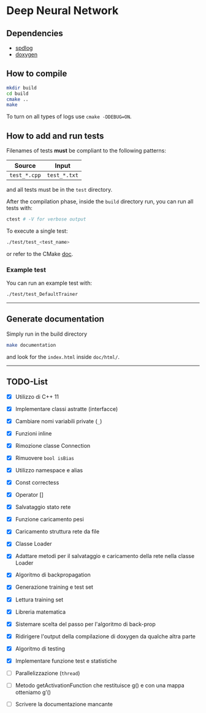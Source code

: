 # Deep Neural Network

## Dependencies

- [spdlog](https://github.com/gabime/spdlog)
- [doxygen](https://www.doxygen.nl/)

## How to compile

```bash
mkdir build
cd build
cmake ..
make
```

To turn on all types of logs use `cmake -DDEBUG=ON`.

## How to add and run tests
Filenames of tests **must** be compliant to the following patterns:

| Source | Input |
| ------------- | -------------- |
| `test_*.cpp` | `test_*.txt` |

and all tests must be in the `test` directory.

After the compilation phase, inside the `build` directory run, you can run all tests with:

```bash
ctest # -V for verbose output
```

To execute a single test: 

```bash
./test/test_<test_name>
```

or refer to the CMake [doc](https://cmake.org/cmake/help/book/mastering-cmake/chapter/Testing%20With%20CMake%20and%20CTest.html#testing-using-ctest).

### Example test
You can run an example test with:
```bash
./test/test_DefaultTrainer
```

---

## Generate documentation

Simply run in the build directory

```bash
make documentation
```

and look for the `index.html` inside `doc/html/`.

---

## TODO-List

- [x] Utilizzo di C++ 11
- [x] Implementare classi astratte (interfacce)
- [x] Cambiare nomi variabili private (`_`)
- [x] Funzioni inline
- [x] Rimozione classe Connection
- [x] Rimuovere `bool isBias`
- [x] Utilizzo namespace e alias
- [x] Const correctess 
- [x] Operator []
- [x] Salvataggio stato rete
- [x] Funzione caricamento pesi
- [x] Caricamento struttura rete da file
- [x] Classe Loader
- [x] Adattare metodi per il salvataggio e caricamento della rete nella classe Loader
- [x] Algoritmo di backpropagation
- [x] Generazione training e test set
- [x] Lettura training set
- [x] Libreria matematica
- [x] Sistemare scelta del passo per l'algoritmo di back-prop
- [x] Ridirigere l'output della compilazione di doxygen da qualche altra parte
- [x] Algoritmo di testing
- [x] Implementare funzione test e statistiche
- [ ] Parallelizzazione (`thread`)
- [ ] Metodo getActivationFunction che restituisce g() e con una mappa otteniamo g’()
- [ ] Scrivere la documentazione mancante

